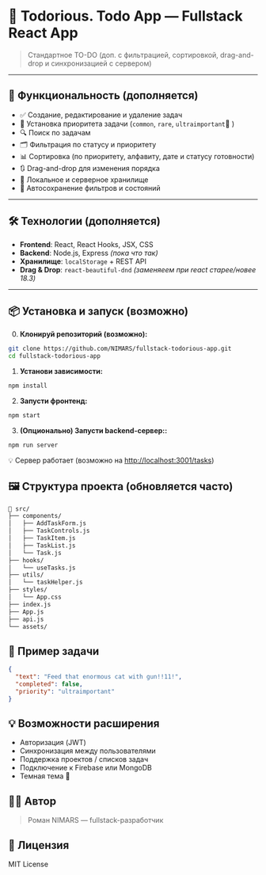 # 📝 Todorious. Todo App — Fullstack React App

> Стандартное TO-DO (доп. с фильтрацией, сортировкой, drag-and-drop и синхронизацией с сервером)

---

## 🚀 Функциональность (дополняется)

- ✅ Создание, редактирование и удаление задач
- 🎯 Установка приоритета задачи (`common`, `rare`, `ultraimportant`🧠 )
- 🔍 Поиск по задачам
- 🗂️ Фильтрация по статусу и приоритету
- 📊 Сортировка (по приоритету, алфавиту, дате и статусу готовности)
- 🔃 Drag-and-drop для изменения порядка
- 💾 Локальное и серверное хранилище
- 🧠 Автосохранение фильтров и состояний

---

## 🛠️ Технологии (дополняется)

- **Frontend**: React, React Hooks, JSX, CSS
- **Backend**: Node.js, Express *(пока что так)*
- **Хранилище**: `localStorage` + REST API
- **Drag & Drop**: `react-beautiful-dnd`
*(заменяеем при react старее/новее 18.3)*

---

## 📦 Установка и запуск (возможно)

0. **Клонируй репозиторий (возможно):**

```bash
git clone https://github.com/NIMARS/fullstack-todorious-app.git 
cd fullstack-todorious-app
```

1. **Установи зависимости:**

```bash
npm install
```

2. **Запусти фронтенд:**

```bash
npm start
```

3. **(Опционально) Запусти backend-сервер::**

```bash
npm run server
```

   💡 Сервер работает (возможно на <http://localhost:3001/tasks>)

## 🖼️ Структура проекта (обновляется часто)

```bash
📁 src/
├── components/
│   ├── AddTaskForm.js
│   ├── TaskControls.js
│   ├── TaskItem.js
│   ├── TaskList.js
│   └── Task.js              
├── hooks/
│   └── useTasks.js
├── utils/
│   └── taskHelper.js
├── styles/
│   └── App.css
├── index.js
├── App.js
├── api.js  
└── assets/
```

## 📌 Пример задачи

```json
{
  "text": "Feed that enormous cat with gun!!11!",
  "completed": false,
  "priority": "ultraimportant"
}
```

## 💡 Возможности расширения

- Авторизация (JWT)
- Синхронизация между пользователями
- Поддержка проектов / списков задач
- Подключение к Firebase или MongoDB
- Темная тема 🌙

## 👨‍💻 Автор

> Роман NIMARS — fullstack-разработчик

## 📄 Лицензия

MIT License
